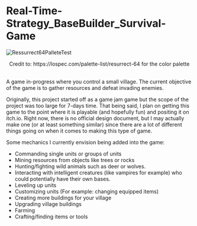 # Real-Time-Strategy_BaseBuilder_Survival-Game
![Ressurrect64PalleteTest](https://github.com/OrbitalCodeRock/Real-Time-Strategy_BaseBuilder_Survival-Game/assets/37189245/97e6c9e8-d57e-48cf-b26a-f16b9ea47a7e)
<p align="Center">Credit to: https://lospec.com/palette-list/resurrect-64 for the color palette</br></br></p>

A game in-progress where you control a small village. The current objective of the game is to gather resources and defeat invading enemies.

Originally, this project started off as a game jam game but the scope of the project was too large for 7-days time.
That being said, I plan on getting this game to the point where it is playable (and hopefully fun) and positing it on itch.io.
Right now, there is no official design document, but I may actually make one (or at least something similar) since there are a lot
of different things going on when it comes to making this type of game.

Some mechanics I currently envision being added into the game:
  - Commanding single units or groups of units
  - Mining resources from objects like trees or rocks
  - Hunting/fighting wild animals such as deer or wolves.
  - Interacting with intelligent creatures (like vampires for example) who could potentially have their own bases.
  - Leveling up units
  - Customizing units (For example: changing equipped items)
  - Creating more buildings for your village
  - Upgrading village buildings
  - Farming
  - Crafting/finding items or tools
